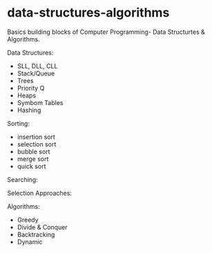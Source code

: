 data-structures-algorithms
==========================

Basics building blocks of Computer Programming- Data Structurtes & Algorithms.

Data Structures:
- SLL, DLL, CLL
- Stack/Queue
- Trees
- Priority Q
- Heaps
- Symbom Tables
- Hashing

Sorting:
- insertion sort
- selection sort
- bubble sort
- merge sort
- quick sort

Searching:

Selection Approaches:


Algorithms:
- Greedy
- Divide & Conquer
- Backtracking
- Dynamic


